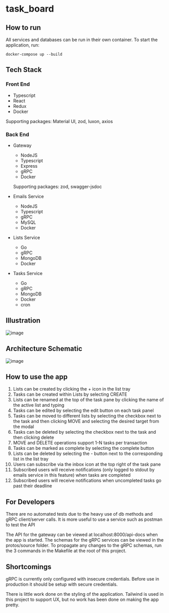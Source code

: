 # task_board

## How to run

All services and databases can be run in their own
container. To start the application, run:

`docker-compose up --build`

## Tech Stack

### Front End
- Typescript
- React
- Redux
- Docker

Supporting packages: Material UI, zod, luxon, axios

### Back End

- Gateway
  - NodeJS
  - Typescript
  - Express
  - gRPC
  - Docker
  
  Supporting packages: zod, swagger-jsdoc

- Emails Service
  - NodeJS
  - Typescript
  - gRPC
  - MySQL
  - Docker
  
- Lists Service
  - Go
  - gRPC
  - MongoDB
  - Docker
  
- Tasks Service
  - Go
  - gRPC
  - MongoDB
  - Docker
  - cron

## Illustration
![image](https://user-images.githubusercontent.com/34381264/208313415-75a5f42f-12d7-4e8b-9fb2-b6db7108f951.png)

## Architecture Schematic

![image](https://user-images.githubusercontent.com/34381264/208312846-b3b9e89f-1119-47c3-a728-a31952cef258.png)

## How to use the app

1) Lists can be created by clicking the + icon in the list tray
2) Tasks can be created within Lists by selecting CREATE
3) Lists can be renamed at the top of the task pane by clicking
    the name of the active list and typing
4) Tasks can be edited by selecting the edit button on each task panel
5) Tasks can be moved to different lists by selecting the checkbox next to
    the task and then clicking MOVE and selecting the desired target from the
    modal
6) Tasks can be deleted by selecting the checkbox next to the task and then
    clicking delete
7) MOVE and DELETE operations support 1-N tasks per transaction
8) Tasks can be marked as complete by selecting the complete button
9) Lists can be deleted by selecting the - button next to the corresponding list
    in the list tray
10) Users can subscribe via the inbox icon at the top right of the task pane
11) Subscribed users will receive notifications (only logged to stdout by emails service
    in this feature) when tasks are completed
12) Subscribed users will receive notifications when uncompleted tasks go past their deadline

## For Developers

There are no automated tests due to the heavy use of db methods and gRPC client/server calls.
It is more useful to use a service such as postman to test the API

The API for the gateway can be viewed at localhost:8000/api-docs when the app is started.
The schemas for the gRPC services can be viewed in the protos/source folder.
To propagate any changes to the gRPC schemas, run the 3 commands in the Makefile at the root of this project.

## Shortcomings

gRPC is currently only configured with insecure credentials. Before use in production it should
be setup with secure credentials.

There is little work done on the styling of the application. Tailwind is used in this project to support UX, but no work has been done on making the app pretty.
